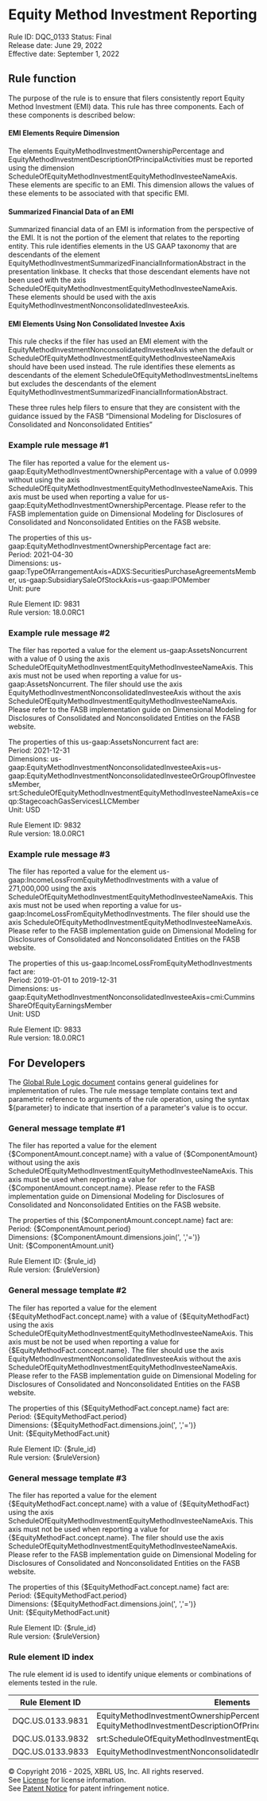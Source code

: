 # Equity Method Investment Reporting  
Rule ID: DQC_0133 
Status: Final  
Release date: June 29, 2022  
Effective date: September 1, 2022  
  
## Rule function
The purpose of the rule is to ensure that filers consistently report Equity Method Investment (EMI) data.  This rule has three components.  Each of these components is described below:

#### EMI Elements Require Dimension
The elements EquityMethodInvestmentOwnershipPercentage and EquityMethodInvestmentDescriptionOfPrincipalActivities must be reported using the dimension ScheduleOfEquityMethodInvestmentEquityMethodInvesteeNameAxis. These elements are specific to an EMI.  This dimension allows the values of these elements to be associated with that specific EMI.
#### Summarized Financial Data of an EMI
Summarized financial data of an EMI is information from the perspective of the EMI. It is not the portion of the element that relates to the reporting entity.  This rule identifies elements in the US GAAP taxonomy that are descendants of the element EquityMethodInvestmentSummarizedFinancialInformationAbstract in the presentation linkbase. It checks that those descendant elements have not been used with the axis ScheduleOfEquityMethodInvestmentEquityMethodInvesteeNameAxis. These elements should be used with the axis EquityMethodInvestmentNonconsolidatedInvesteeAxis.
#### EMI Elements Using Non Consolidated Investee Axis
This rule checks if the filer has used an EMI element with the EquityMethodInvestmentNonconsolidatedInvesteeAxis when the default or ScheduleOfEquityMethodInvestmentEquityMethodInvesteeNameAxis should have been used instead.  The rule identifies these elements as descendants of the element  ScheduleOfEquityMethodInvestmentsLineItems but excludes the descendants of the element EquityMethodInvestmentSummarizedFinancialInformationAbstract.

These three rules help filers to ensure that they are consistent with the guidance issued by the FASB “Dimensional Modeling for Disclosures of Consolidated and Nonconsolidated Entities”

### Example rule message \#1
The filer has reported a value for the element us-gaap:EquityMethodInvestmentOwnershipPercentage with a value of 0.0999 without using the axis ScheduleOfEquityMethodInvestmentEquityMethodInvesteeNameAxis. This axis must be used when reporting a value for us-gaap:EquityMethodInvestmentOwnershipPercentage. Please refer to the FASB implementation guide on Dimensional Modeling for Disclosures of Consolidated and Nonconsolidated Entities on the FASB website.

The properties of this us-gaap:EquityMethodInvestmentOwnershipPercentage fact are:  
Period: 2021-04-30  
Dimensions: us-gaap:TypeOfArrangementAxis=ADXS:SecuritiesPurchaseAgreementsMember, us-gaap:SubsidiarySaleOfStockAxis=us-gaap:IPOMember  
Unit: pure
  
Rule Element ID: 9831  
Rule version: 18.0.0RC1

### Example rule message \#2 
The filer has reported a value for the element us-gaap:AssetsNoncurrent with a value of 0  using the axis ScheduleOfEquityMethodInvestmentEquityMethodInvesteeNameAxis. This axis must not be used when reporting a value for us-gaap:AssetsNoncurrent. The filer should use the axis EquityMethodInvestmentNonconsolidatedInvesteeAxis without the axis ScheduleOfEquityMethodInvestmentEquityMethodInvesteeNameAxis. Please refer to the FASB implementation guide on Dimensional Modeling for Disclosures of Consolidated and Nonconsolidated Entities on the FASB website.

The properties of this us-gaap:AssetsNoncurrent fact are:  
Period: 2021-12-31  
Dimensions: us-gaap:EquityMethodInvestmentNonconsolidatedInvesteeAxis=us-gaap:EquityMethodInvestmentNonconsolidatedInvesteeOrGroupOfInvesteesMember, srt:ScheduleOfEquityMethodInvestmentEquityMethodInvesteeNameAxis=ceqp:StagecoachGasServicesLLCMember  
Unit: USD
  
Rule Element ID: 9832  
Rule version: 18.0.0RC1

### Example rule message \#3
The filer has reported a value for the element us-gaap:IncomeLossFromEquityMethodInvestments with a value of 271,000,000  using the axis ScheduleOfEquityMethodInvestmentEquityMethodInvesteeNameAxis. This axis must not be used when reporting a value for us-gaap:IncomeLossFromEquityMethodInvestments. The filer should use the axis ScheduleOfEquityMethodInvestmentEquityMethodInvesteeNameAxis. Please refer to the FASB implementation guide on Dimensional Modeling for Disclosures of Consolidated and Nonconsolidated Entities on the FASB website.

The properties of this us-gaap:IncomeLossFromEquityMethodInvestments fact are:  
Period: 2019-01-01 to 2019-12-31  
Dimensions: us-gaap:EquityMethodInvestmentNonconsolidatedInvesteeAxis=cmi:CumminsShareOfEquityEarningsMember  
Unit: USD
  
Rule Element ID: 9833  
Rule version: 18.0.0RC1

## For Developers  
The [Global Rule Logic document](https://github.com/DataQualityCommittee/dqc_us_rules/blob/master/docs/GlobalRuleLogic.md) contains general guidelines for implementation of rules. The rule message template contains text and parametric reference to arguments of the rule operation, using the syntax ${parameter} to indicate that insertion of a parameter's value is to occur.  
  
### General message template \#1 
The filer has reported a value for the element {$ComponentAmount.concept.name} with a value of {$ComponentAmount} without using the axis ScheduleOfEquityMethodInvestmentEquityMethodInvesteeNameAxis. This axis must be used when reporting a value for {$ComponentAmount.concept.name}. Please refer to the FASB implementation guide on Dimensional Modeling for Disclosures of Consolidated and Nonconsolidated Entities on the FASB website.

The properties of this {$ComponentAmount.concept.name} fact are:  
Period: {$ComponentAmount.period}  
Dimensions: {$ComponentAmount.dimensions.join(', ','=')}  
Unit: {$ComponentAmount.unit}
  
Rule Element ID: {$rule_id}  
Rule version: {$ruleVersion}

### General message template \#2
The filer has reported a value for the element {$EquityMethodFact.concept.name} with a value of {$EquityMethodFact}  using the axis ScheduleOfEquityMethodInvestmentEquityMethodInvesteeNameAxis. This axis must be not be used when reporting a value for {$EquityMethodFact.concept.name}. The filer should use the axis EquityMethodInvestmentNonconsolidatedInvesteeAxis without the axis ScheduleOfEquityMethodInvestmentEquityMethodInvesteeNameAxis. Please refer to the FASB implementation guide on Dimensional Modeling for Disclosures of Consolidated and Nonconsolidated Entities on the FASB website.

The properties of this {$EquityMethodFact.concept.name} fact are:  
Period: {$EquityMethodFact.period}  
Dimensions: {$EquityMethodFact.dimensions.join(', ','=')}  
Unit: {$EquityMethodFact.unit}
  
Rule Element ID: {$rule_id}  
Rule version: {$ruleVersion}

### General message template \#3
The filer has reported a value for the element {$EquityMethodFact.concept.name} with a value of {$EquityMethodFact}  using the axis ScheduleOfEquityMethodInvestmentEquityMethodInvesteeNameAxis. This axis must not be used when reporting a value for {$EquityMethodFact.concept.name}. The filer should use the axis ScheduleOfEquityMethodInvestmentEquityMethodInvesteeNameAxis. Please refer to the FASB implementation guide on Dimensional Modeling for Disclosures of Consolidated and Nonconsolidated Entities on the FASB website.

The properties of this {$EquityMethodFact.concept.name} fact are:  
Period: {$EquityMethodFact.period}  
Dimensions: {$EquityMethodFact.dimensions.join(', ','=')}  
Unit: {$EquityMethodFact.unit}
  
Rule Element ID: {$rule_id}  
Rule version: {$ruleVersion}

### Rule element ID index  
The rule element id is used to identify unique elements or combinations of elements tested in the rule.

|Rule Element ID|Elements|
|--- |--- |
|DQC.US.0133.9831|EquityMethodInvestmentOwnershipPercentage, EquityMethodInvestmentDescriptionOfPrincipalActivities|
|DQC.US.0133.9832|srt:ScheduleOfEquityMethodInvestmentEquityMethodInvesteeNameAxis|
|DQC.US.0133.9833|EquityMethodInvestmentNonconsolidatedInvesteeAxis|

© Copyright 2016 - 2025, XBRL US, Inc. All rights reserved.   
See [License](https://xbrl.us/dqc-license) for license information.  
See [Patent Notice](https://xbrl.us/dqc-patent) for patent infringement notice.  